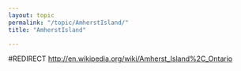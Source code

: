 ```yaml
---
layout: topic
permalink: "/topic/AmherstIsland/"
title: "AmherstIsland"

---
```


#REDIRECT http://en.wikipedia.org/wiki/Amherst_Island%2C_Ontario
